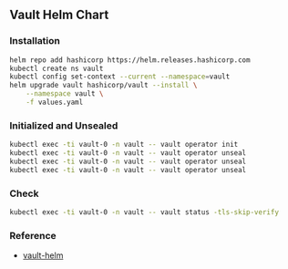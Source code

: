 ## Vault Helm Chart
### Installation
```bash
helm repo add hashicorp https://helm.releases.hashicorp.com
kubectl create ns vault
kubectl config set-context --current --namespace=vault
helm upgrade vault hashicorp/vault --install \
    --namespace vault \
    -f values.yaml
```

### Initialized and Unsealed
```bash
kubectl exec -ti vault-0 -n vault -- vault operator init
kubectl exec -ti vault-0 -n vault -- vault operator unseal
kubectl exec -ti vault-0 -n vault -- vault operator unseal
kubectl exec -ti vault-0 -n vault -- vault operator unseal
```

### Check
```bash
kubectl exec -ti vault-0 -n vault -- vault status -tls-skip-verify
```

### Reference
* [vault-helm](https://github.com/hashicorp/vault-helm)
